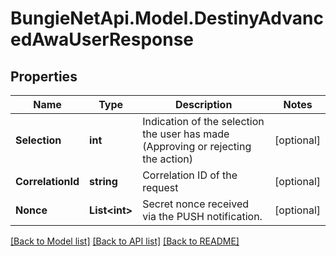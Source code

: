 # BungieNetApi.Model.DestinyAdvancedAwaUserResponse
## Properties

Name | Type | Description | Notes
------------ | ------------- | ------------- | -------------
**Selection** | **int** | Indication of the selection the user has made (Approving or rejecting the action) | [optional] 
**CorrelationId** | **string** | Correlation ID of the request | [optional] 
**Nonce** | **List&lt;int&gt;** | Secret nonce received via the PUSH notification. | [optional] 

[[Back to Model list]](../README.md#documentation-for-models) [[Back to API list]](../README.md#documentation-for-api-endpoints) [[Back to README]](../README.md)

